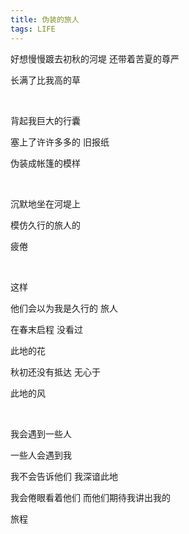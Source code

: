```yaml
---
title: 伪装的旅人
tags: LIFE
---
```


好想慢慢踱去初秋的河堤
还带着苦夏的尊严

长满了比我高的草
<!--more-->

<br />

背起我巨大的行囊

塞上了许许多多的 旧报纸

伪装成帐篷的模样

<br />

沉默地坐在河堤上

模仿久行的旅人的

疲倦

<br />

这样

他们会以为我是久行的 旅人

在春末启程 没看过

此地的花

秋初还没有抵达 无心于

此地的风

<br />

我会遇到一些人

一些人会遇到我

我不会告诉他们 我深谙此地

我会倦眼看着他们 而他们期待我讲出我的

旅程